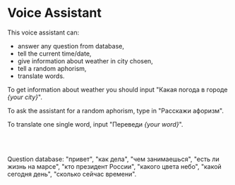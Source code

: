 # Voice Assistant

This voice assistant can: 
- answer any question from database, 
- tell the current time/date,
- give information about weather in city chosen, 
- tell a random aphorism,
- translate words. 


To get information about weather you should input "Какая погода в городе *{your city}*".

To ask the assistant for a random aphorism, type in "Расскажи афоризм".

To translate one single word, input "Переведи *{your word}*".

</br></br>


Question database: "привет", "как дела", "чем занимаешься", "есть ли жизнь на марсе", 
"кто президент России", "какого цвета небо", "какой сегодня день", "сколько сейчас времени".